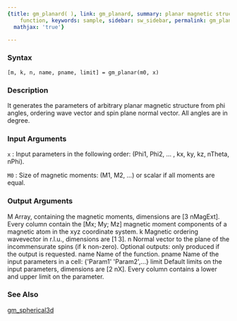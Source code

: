 ```yaml
---
{title: gm_planard( ), link: gm_planard, summary: planar magnetic structure constraint
    function, keywords: sample, sidebar: sw_sidebar, permalink: gm_planard.html, folder: swfiles,
  mathjax: 'true'}

---
```


### Syntax

`[m, k, n, name, pname, limit] = gm_planar(m0, x) `

### Description

It generates the parameters of arbitrary planar magnetic structure from
phi angles, ordering wave vector and spin plane normal vector. All angles
are in degree.
 

### Input Arguments

`x`
: Input parameters in the following order:
  (Phi1, Phi2, ... , kx, ky, kz, nTheta, nPhi).

`M0`
: Size of magnetic moments: (M1, M2, ...) or scalar if all
  moments are equal.

### Output Arguments

M         Array, containing the magnetic moments, dimensions are
          [3 nMagExt]. Every column contain the [Mx; My; Mz] magnetic
          moment components of a magnetic atom in the xyz coordinate
          system.
k         Magnetic ordering wavevector in r.l.u., dimensions are [1 3].
n         Normal vector to the plane of the incommensurate spins (if k
          non-zero).
Optional outputs:
only produced if the output is requested.
name      Name of the function.
pname     Name of the input parameters in a cell: {'Param1' 'Param2',...}
limit     Default limits on the input parameters, dimensions are [2 nX].
          Every column contains a lower and upper limit on the parameter.

### See Also

[gm_spherical3d](gm_spherical3d.html)

